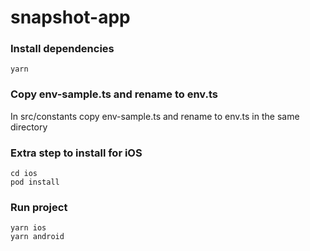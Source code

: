 # snapshot-app

### Install dependencies

```
yarn
```

### Copy env-sample.ts and rename to env.ts

In src/constants copy env-sample.ts and rename to env.ts in the same directory

### Extra step to install for iOS

```
cd ios
pod install
```

### Run project

```
yarn ios
yarn android
```
